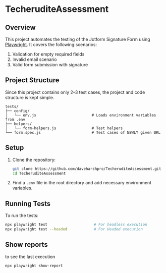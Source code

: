 # TecheruditeAssessment

## Overview

This project automates the testing of the Jotform Signature Form using [Playwright](https://playwright.dev). It covers the following scenarios:

1. Validation for empty required fields
2. Invalid email scenario
3. Valid form submission with signature

## Project Structure

Since this project contains only 2–3 test cases, the project and code structure is kept simple.

```
tests/
├── config/
│   └── env.js                         # Loads environment variables from .env
├── helpers/
│   └── form-helpers.js                # Test helpers
└── form.spec.js                       # Test cases of NEWLY given URL
```

## Setup

1. Clone the repository:

   ```bash
   git clone https://github.com/daveharshpro/TecheruditeAssessment.git
   cd TecheruditeAssessment
   ```

2. Find a `.env` file in the root directory and add necessary environment variables.

## Running Tests

To run the tests:

```bash
npx playwright test                     # For headless execution
npx playwright test --headed            # For Headed execution
```
## Show reports

to see the last execution

```bash
npx playwright show-report
```
